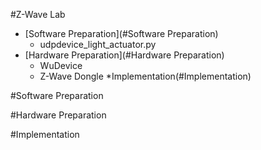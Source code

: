 #Z-Wave Lab
* [Software Preparation](#Software Preparation)
  * udpdevice_light_actuator.py
* [Hardware Preparation](#Hardware Preparation)
  * WuDevice
  * Z-Wave Dongle
*Implementation(#Implementation)

#Software Preparation

#Hardware Preparation

#Implementation
